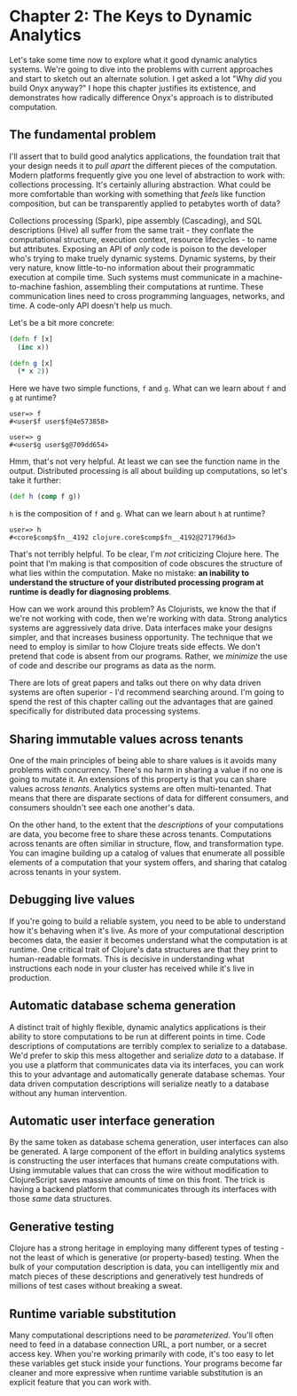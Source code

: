 # Chapter 2: The Keys to Dynamic Analytics

Let's take some time now to explore what it good dynamic analytics systems. We're going to dive into the problems with current approaches and start to sketch out an alternate solution. I get asked a lot "Why *did* you build Onyx anyway?" I hope this chapter justifies its extistence, and demonstrates how radically difference Onyx's approach is to distributed computation.

## The fundamental problem

I'll assert that to build good analytics applications, the foundation trait that your design needs it to *pull apart* the different pieces of the computation. Modern platforms frequently give you one level of abstraction to work with: collections processing. It's certainly alluring abstraction. What could be more comfortable than working with something that *feels* like function composition, but can be transparently applied to petabytes worth of data?

Collections processing (Spark), pipe assembly (Cascading), and SQL descriptions (Hive) all suffer from the same trait - they conflate the computational structure, execution context, resource lifecycles - to name but attributes. Exposing an API of *only* code is poison to the developer who's trying to make truely dynamic systems. Dynamic systems, by their very nature, know little-to-no information about their programmatic execution at compile time. Such systems must communicate in a machine-to-machine fashion, assembling their computations at runtime. These communication lines need to cross programming languages, networks, and time. A code-only API doesn't help us much.

Let's be a bit more concrete:

```clojure
(defn f [x]
  (inc x))

(defn g [x]
  (* x 2))
```

Here we have two simple functions, `f` and `g`. What can we learn about `f` and `g` at runtime?

```text
user=> f
#<user$f user$f@4e573858>

user=> g
#<user$g user$g@709dd654>
```

Hmm, that's not very helpful. At least we can see the function name in the output. Distributed processing is all about building up computations, so let's take it further:

```clojure
(def h (comp f g))
```

`h` is the composition of `f` and `g`. What can we learn about `h` at runtime?

```text
user=> h
#<core$comp$fn__4192 clojure.core$comp$fn__4192@271796d3>
```

That's not terribly helpful. To be clear, I'm *not* criticizing Clojure here. The point that I'm making is that composition of code obscures the structure of what lies within the computation. Make no mistake: **an inability to understand the structure of your distributed processing program at runtime is deadly for diagnosing problems**.

How can we work around this problem? As Clojurists, we know the that if we're not working with code, then we're working with data. Strong analytics systems are aggressively data drive. Data interfaces make your designs simpler, and that increases business opportunity. The technique that we need to employ is similar to how Clojure treats side effects. We don't pretend that code is absent from our programs. Rather, we *minimize* the use of code and describe our programs as data as the norm.

There are lots of great papers and talks out there on why data driven systems are often superior - I'd recommend searching around. I'm going to spend the rest of this chapter calling out the advantages that are gained specifically for distributed data processing systems.

## Sharing immutable values across tenants

One of the main principles of being able to share values is it avoids many problems with concurrency. There's no harm in sharing a value if no one is going to mutate it. An extensions of this property is that you can share values across *tenants*. Analytics systems are often multi-tenanted. That means that there are disparate sections of data for different consumers, and consumers shouldn't see each one another's data.

On the other hand, to the extent that the *descriptions* of your computations are data, you become free to share these across tenants. Computations across tenants are often similiar in structure, flow, and transformation type. You can imagine building up a catalog of values that enumerate all possible elements of a computation that your system offers, and sharing that catalog across tenants in your system.

## Debugging live values

If you're going to build a reliable system, you need to be able to understand how it's behaving when it's live. As more of your computational description becomes data, the easier it becomes understand what the computation is at runtime. One critical trait of Clojure's data structures are that they print to human-readable formats. This is decisive in understanding what instructions each node in your cluster has received while it's live in production.

## Automatic database schema generation

A distinct trait of highly flexible, dynamic analytics applications is their ability to store computations to be run at different points in time. Code descriptions of computations are terribly complex to serialize to a database. We'd prefer to skip this mess altogether and serialize *data* to a database. If you use a platform that communicates data via its interfaces, you can work this to your advantage and automatically generate database schemas. Your data driven computation descriptions will serialize neatly to a database without any human intervention.

## Automatic user interface generation

By the same token as database schema generation, user interfaces can also be generated. A large component of the effort in building analytics systems is constructing the user interfaces that humans create computations with. Using immutable values that can cross the wire without modification to ClojureScript saves massive amounts of time on this front. The trick is having a backend platform that communicates through its interfaces with those *same* data structures.

## Generative testing

Clojure has a strong heritage in employing many different types of testing - not the least of which is generative (or property-based) testing. When the bulk of your computation description is data, you can intelligently mix and match pieces of these descriptions and generatively test hundreds of millions of test cases without breaking a sweat.

## Runtime variable substitution

Many computational descriptions need to be *parameterized*. You'll often need to feed in a database connection URL, a port number, or a secret access key. When you're working primarily with code, it's too easy to let these variables get stuck inside your functions. Your programs become far cleaner and more expressive when runtime variable substitution is an explicit feature that you can work with.
